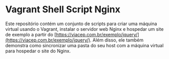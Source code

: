 # Vagrant Shell Script Nginx

Este repositório contém um conjunto de scripts para criar uma máquina virtual usando o Vagrant, instalar o servidor web Nginx e hospedar um site de exemplo a partir do [https://viacep.com.br/exemplo/jquery/](https://viacep.com.br/exemplo/jquery/). Além disso, ele também demonstra como sincronizar uma pasta do seu host com a máquina virtual para hospedar o site do Nginx.
